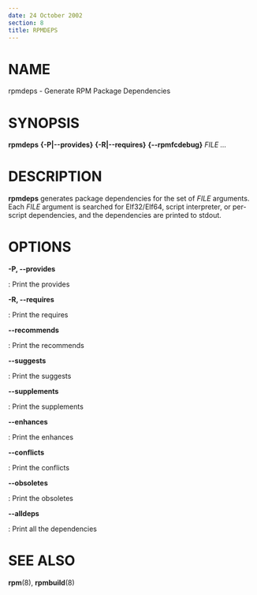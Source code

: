 ```yaml
---
date: 24 October 2002
section: 8
title: RPMDEPS
---
```


NAME
====

rpmdeps - Generate RPM Package Dependencies

SYNOPSIS
========

**rpmdeps** **{-P\|\--provides}** **{-R\|\--requires}**
**{\--rpmfcdebug}** *FILE \...*

DESCRIPTION
===========

**rpmdeps** generates package dependencies for the set of *FILE*
arguments. Each *FILE* argument is searched for Elf32/Elf64, script
interpreter, or per-script dependencies, and the dependencies are
printed to stdout.

OPTIONS
=======

**-P, \--provides**

:   Print the provides

**-R, \--requires**

:   Print the requires

**\--recommends**

:   Print the recommends

**\--suggests**

:   Print the suggests

**\--supplements**

:   Print the supplements

**\--enhances**

:   Print the enhances

**\--conflicts**

:   Print the conflicts

**\--obsoletes**

:   Print the obsoletes

**\--alldeps**

:   Print all the dependencies

SEE ALSO
========

**rpm**(8), **rpmbuild**(8)
